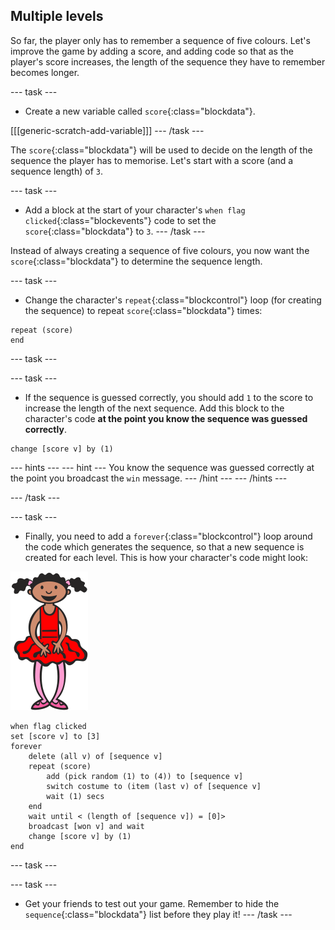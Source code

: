 ## Multiple levels

So far, the player only has to remember a sequence of five colours. Let's improve the game by adding a score, and adding code so that as the player's score increases, the length of the sequence they have to remember becomes longer.

--- task ---
+ Create a new variable called `score`{:class="blockdata"}.

[[[generic-scratch-add-variable]]]
--- /task ---

The `score`{:class="blockdata"} will be used to decide on the length of the sequence the player has to memorise. Let's start with a score (and a sequence length) of `3`.

--- task ---
+ Add a block at the start of your character's `when flag clicked`{:class="blockevents"} code to set the `score`{:class="blockdata"} to `3`.
--- /task ---

Instead of always creating a sequence of five colours, you now want the `score`{:class="blockdata"} to determine the sequence length.

--- task ---
+ Change the character's `repeat`{:class="blockcontrol"} loop (for creating the sequence) to repeat `score`{:class="blockdata"} times:

```blocks
repeat (score)
end
```
--- task ---

--- task ---
+ If the sequence is guessed correctly, you should add `1` to the score to increase the length of the next sequence. Add this block to the character's code __at the point you know the sequence was guessed correctly__.

```blocks
change [score v] by (1)
```

--- hints ---
--- hint ---
You know the sequence was guessed correctly at the point you broadcast the `win` message.
--- /hint ---
--- /hints ---

--- /task ---

--- task ---
+ Finally, you need to add a `forever`{:class="blockcontrol"} loop around the code which generates the sequence, so that a new sequence is created for each level. This is how your character's code might look:

![ballerina](images/ballerina.svg)

```blocks
when flag clicked
set [score v] to [3]
forever
	delete (all v) of [sequence v]
	repeat (score)
		add (pick random (1) to (4)) to [sequence v]
		switch costume to (item (last v) of [sequence v]
		wait (1) secs
	end
	wait until < (length of [sequence v]) = [0]>
	broadcast [won v] and wait
	change [score v] by (1)
end
```
--- task ---

--- task ---
+ Get your friends to test out your game. Remember to hide the `sequence`{:class="blockdata"} list before they play it!
--- /task ---
